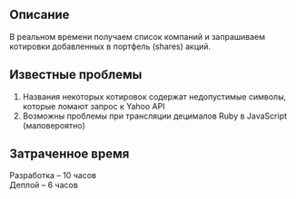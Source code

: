 ## Описание
В реальном времени получаем список компаний и запрашиваем котировки добавленных в портфель (shares) акций.

## Известные проблемы
1. Названия некоторых котировок содержат недопустимые символы, которые ломают запрос к Yahoo API
2. Возможны проблемы при трансляции децималов Ruby в JavaScript (маловероятно)

## Затраченное время
Разработка – 10 часов  
Деплой – 6 часов
